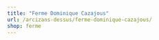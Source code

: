 ```yaml
---
title: "Ferme Dominique Cazajous"
url: /arcizans-dessus/ferme-dominique-cazajous/
shop: ferme
---
```

